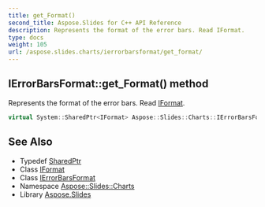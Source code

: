 ```yaml
---
title: get_Format()
second_title: Aspose.Slides for C++ API Reference
description: Represents the format of the error bars. Read IFormat.
type: docs
weight: 105
url: /aspose.slides.charts/ierrorbarsformat/get_format/
---
```

## IErrorBarsFormat::get_Format() method


Represents the format of the error bars. Read [IFormat](../../iformat/).

```cpp
virtual System::SharedPtr<IFormat> Aspose::Slides::Charts::IErrorBarsFormat::get_Format()=0
```




## See Also

* Typedef [SharedPtr](../../../system/sharedptr/)
* Class [IFormat](../../iformat/)
* Class [IErrorBarsFormat](../)
* Namespace [Aspose::Slides::Charts](../../)
* Library [Aspose.Slides](../../../)